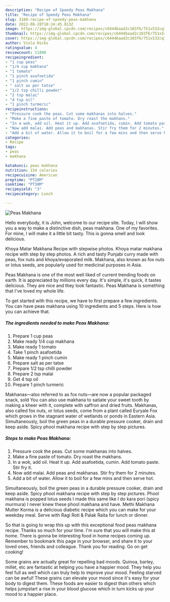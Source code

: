 ```yaml
---
description: "Recipe of Speedy Peas Makhana"
title: "Recipe of Speedy Peas Makhana"
slug: 3108-recipe-of-speedy-peas-makhana
date: 2022-08-28T10:24:45.813Z
image: https://img-global.cpcdn.com/recipes/c6444baad2c103f6/751x532cq70/peas-makhana-recipe-main-photo.jpg
thumbnail: https://img-global.cpcdn.com/recipes/c6444baad2c103f6/751x532cq70/peas-makhana-recipe-main-photo.jpg
cover: https://img-global.cpcdn.com/recipes/c6444baad2c103f6/751x532cq70/peas-makhana-recipe-main-photo.jpg
author: Viola Hicks
ratingvalue: 4
reviewcount: 11898
recipeingredient:
- "1 cup peas"
- "1/4 cup makhana"
- "1 tomato"
- "1 pinch asafoetida"
- "1 pinch cumin"
- " salt as per tatse"
- "1/2 tsp chilli powder"
- "2 tsp malai"
- "4 tsp oil"
- "1 pinch turmeric"
recipeinstructions:
- "Pressure cook the peas. Cut some makhanas into halves."
- "Make a fine paste of tomato. Dry roast the makhans."
- "In a wok, add oil. Heat it up. Add asafoetida, cumin. Add tomato paste. Stir fry it."
- "Now add malai. Add peas and makhanas. Stir fry them for 2 minutes."
- "Add a bit of water. Allow it to boil for a few mins and then serve hot."
categories:
- Recipe
tags:
- peas
- makhana

katakunci: peas makhana 
nutrition: 154 calories
recipecuisine: American
preptime: "PT28M"
cooktime: "PT30M"
recipeyield: "3"
recipecategory: Lunch

---
```



![Peas Makhana](https://img-global.cpcdn.com/recipes/c6444baad2c103f6/751x532cq70/peas-makhana-recipe-main-photo.jpg)

Hello everybody, it is John, welcome to our recipe site. Today, I will show you a way to make a distinctive dish, peas makhana. One of my favorites. For mine, I will make it a little bit tasty. This is gonna smell and look delicious.

Khoya Matar Makhana Recipe with stepwise photos. Khoya matar makhana recipe with step by step photos. A rich and tasty Punjabi curry made with peas, fox nuts and khoya/evaporated milk. Makhana, also known as fox nuts or lotus seeds, are popularly used for medicinal purposes in Asia.

Peas Makhana is one of the most well liked of current trending foods on earth. It is appreciated by millions every day. It's simple, it's quick, it tastes delicious. They are nice and they look fantastic. Peas Makhana is something that I've loved my whole life.


To get started with this recipe, we have to first prepare a few ingredients. You can have peas makhana using 10 ingredients and 5 steps. Here is how you can achieve that.

<!--inarticleads1-->

##### The ingredients needed to make Peas Makhana:

1. Prepare 1 cup peas
1. Make ready 1/4 cup makhana
1. Make ready 1 tomato
1. Take 1 pinch asafoetida
1. Make ready 1 pinch cumin
1. Prepare  salt as per tatse
1. Prepare 1/2 tsp chilli powder
1. Prepare 2 tsp malai
1. Get 4 tsp oil
1. Prepare 1 pinch turmeric


Makhanas—also referred to as fox nuts—are now a popular packaged snack, sold You can also use makhana to satiate your sweet tooth by making a kheer with it, complete with saffron and dried fruits. Makhanas, also called fox nuts, or lotus seeds, come from a plant called Euryale Fox which grows in the stagnant water of wetlands or ponds in Eastern Asia. Simultaneously, boil the green peas in a durable pressure cooker, drain and keep aside. Spicy phool makhana recipe with step by step pictures. 

<!--inarticleads2-->

##### Steps to make Peas Makhana:

1. Pressure cook the peas. Cut some makhanas into halves.
1. Make a fine paste of tomato. Dry roast the makhans.
1. In a wok, add oil. Heat it up. Add asafoetida, cumin. Add tomato paste. Stir fry it.
1. Now add malai. Add peas and makhanas. Stir fry them for 2 minutes.
1. Add a bit of water. Allow it to boil for a few mins and then serve hot.


Simultaneously, boil the green peas in a durable pressure cooker, drain and keep aside. Spicy phool makhana recipe with step by step pictures. Phool makhana is popped lotus seeds I made this same like I do kara pori (spicy murmura) I never knew these phool makhana and have. Methi Makhana Mutter Korma is a delicious diabetic recipe which you can make for your weekday meal. Serve with Ragi Roti &amp; Palak Raita for lunch or dinner. 

So that is going to wrap this up with this exceptional food peas makhana recipe. Thanks so much for your time. I'm sure that you will make this at home. There is gonna be interesting food in home recipes coming up. Remember to bookmark this page in your browser, and share it to your loved ones, friends and colleague. Thank you for reading. Go on get cooking!

Some grains are actually great for repelling bad moods. Quinoa, barley, millet, etc are fantastic at helping you have a happier mood. They help you feel full as well which can truly help to improve your mood. Feeling starved can be awful! These grains can elevate your mood since it's easy for your body to digest them. These foods are easier to digest than others which helps jumpstart a rise in your blood glucose which in turn kicks up your mood to a happier place.
